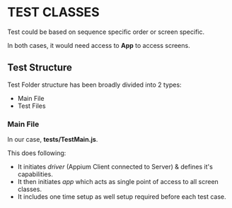 # TEST CLASSES

Test could be based on sequence specific order or screen specific.

In both cases, it would need access to **App** to access screens.

## Test Structure

Test Folder structure has been broadly divided into 2 types:
- Main File
- Test Files

### Main File

In our case, __tests/TestMain.js__.

This does following:
- It initiates _driver_ (Appium Client connected to Server) & defines it's capabilities.
- It then initiates _app_ which acts as single point of access to all screen classes.
- It includes one time setup as well setup required before each test case.
